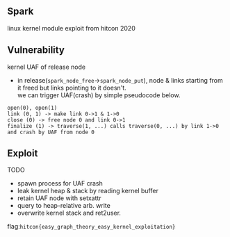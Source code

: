 ## Spark
linux kernel module exploit from hitcon 2020

## Vulnerability
kernel UAF of release node
 - in release(`spark_node_free`->`spark_node_put`), node & links starting from it freed but links pointing to it doesn't.  
we can trigger UAF(crash) by simple pseudocode below.
```
open(0), open(1)
link (0, 1) -> make link 0->1 & 1->0
close (0) -> free node 0 and link 0->1
finalize (1) -> traverse(1, ...) calls traverse(0, ...) by link 1->0 and crash by UAF from node 0 
```

## Exploit
TODO
- spawn process for UAF crash
- leak kernel heap & stack by reading kernel buffer
- retain UAF node with setxattr
- query to heap-relative arb. write
- overwrite kernel stack and ret2user.

flag:`hitcon{easy_graph_theory_easy_kernel_exploitation}`